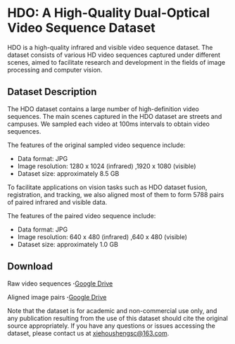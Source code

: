 # HDO: A High-Quality Dual-Optical Video Sequence Dataset

HDO is a high-quality infrared and visible video sequence dataset. The dataset consists of various HD video sequences captured under different scenes, aimed to facilitate research and development in the fields of image processing and computer vision.

## Dataset Description

The HDO dataset contains a large number of high-definition video sequences. The main scenes captured in the HDO dataset are streets and campuses. We sampled each video at 100ms intervals to obtain video sequences.

The features of the original sampled video sequence include:

- Data format: JPG
- Image resolution: 1280 x 1024 (infrared) ,1920 x 1080 (visible)
- Dataset size: approximately 8.5 GB

To facilitate applications on vision tasks such as HDO dataset fusion, registration, and tracking, we also aligned most of them to form 5788 pairs of paired infrared and visible data.

The features of the paired video sequence include:

- Data format: JPG
- Image resolution: 640 x 480 (infrared) ,640 x 480 (visible)
- Dataset size: approximately 1.0 GB

## Download

Raw video sequences 
**·**[Google Drive](https://drive.google.com/drive/folders/1rN5o903LXiIq54IvgxGLJnfb_f1jtoMt?usp=share_link)

Aligned image pairs 
**·**[Google Drive](https://drive.google.com/drive/folders/1Pzoai_ZzaHOF12AOGqmEZBg6bWq8t-cA?usp=share_link)

Note that the dataset is for academic and non-commercial use only, and any publication resulting from the use of this dataset should cite the original source appropriately. If you have any questions or issues accessing the dataset, please contact us at xiehoushengsc@163.com.

